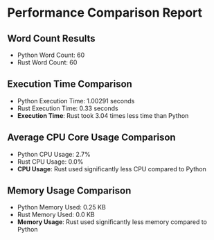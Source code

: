 # Performance Comparison Report

## Word Count Results

- Python Word Count: 60
- Rust Word Count: 60

## Execution Time Comparison

- Python Execution Time: 1.00291 seconds
- Rust Execution Time: 0.33 seconds
- **Execution Time**: Rust took 3.04 times less time than Python

## Average CPU Core Usage Comparison

- Python CPU Usage: 2.7%
- Rust CPU Usage: 0.0%
- **CPU Usage**: Rust used significantly less CPU compared to Python

## Memory Usage Comparison

- Python Memory Used: 0.25 KB
- Rust Memory Used: 0.0 KB
- **Memory Usage**: Rust used significantly less memory compared to Python

